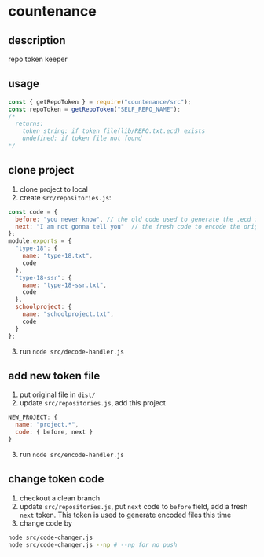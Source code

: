 # countenance

## description

repo token keeper

## usage

```js
const { getRepoToken } = require("countenance/src");
const repoToken = getRepoToken("SELF_REPO_NAME");
/*
  returns:
    token string: if token file(lib/REPO.txt.ecd) exists
    undefined: if token file not found
*/
```

## clone project

1. clone project to local
2. create `src/repositories.js`:

```js
const code = {
  before: "you never know", // the old code used to generate the .ecd files
  next: "I am not gonna tell you"  // the fresh code to encode the original files
};
module.exports = {
  "type-18": {
    name: "type-18.txt",
    code
  },
  "type-18-ssr": {
    name: "type-18-ssr.txt",
    code
  },
  schoolproject: {
    name: "schoolproject.txt",
    code
  }
};
```

3. run `node src/decode-handler.js`

## add new token file

1. put original file in `dist/`
2. update `src/repositories.js`, add this project

```js
NEW_PROJECT: {
  name: "project.*",
  code: { before, next }
}
```
3. run `node src/encode-handler.js`

## change token code

1. checkout a clean branch
2. update `src/repositories.js`, put `next` code to `before` field, add a fresh `next` token. This token is used to generate encoded files this time
3. change code by
```bash
node src/code-changer.js
node src/code-changer.js --np # --np for no push
```
